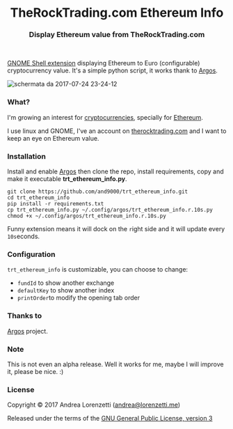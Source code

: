 <h1 align="center">TheRockTrading.com Ethereum Info</h1>
<h3 align="center">Display Ethereum value from TheRockTrading.com</h3>
<br>

[GNOME Shell extension](https://extensions.gnome.org/) displaying Ethereum to Euro (configurable) cryptocurrency value. It's a simple python script, it works thank to [Argos](https://github.com/p-e-w/argos).  

![schermata da 2017-07-24 23-24-12](https://user-images.githubusercontent.com/6862031/28545449-4a2a4d7c-70c7-11e7-820a-161e04acb62f.png)

### What?

I'm growing an interest for [cryptocurrencies](https://en.wikipedia.org/wiki/Cryptocurrency), specially for [Ethereum](https://en.wikipedia.org/wiki/Ethereum).
 
I use linux and GNOME, I've an account on [therocktrading.com](https://www.therocktrading.com/) and I want to keep an eye on Ethereum value.  

### Installation

Install and enable [Argos](https://github.com/p-e-w/argos) then clone the repo, install requirements, copy and make it executable **trt_ethereum_info.py**.

```
git clone https://github.com/and9000/trt_ethereum_info.git
cd trt_ethereum_info
pip install -r requirements.txt
cp trt_ethereum_info.py ~/.config/argos/trt_ethereum_info.r.10s.py
chmod +x ~/.config/argos/trt_ethereum_info.r.10s.py
```
Funny extension means it will dock on the `r`ight side and it will update every `10s`econds.

### Configuration

`trt_ethereum_info` is customizable, you can choose to change:
 * `fundId` to show another exchange
 * `defaultKey` to show another index 
 * `printOrder`to modify the opening tab order
  
### Thanks to

[Argos](https://github.com/p-e-w/argos) project.

### Note

This is not even an alpha release. Well it works for me, maybe I will improve it, please be nice. :)

### License

Copyright &copy; 2017 Andrea Lorenzetti (<andrea@lorenzetti.me>)

Released under the terms of the [GNU General Public License, version 3](https://gnu.org/licenses/gpl.html)

